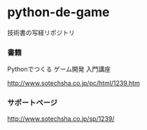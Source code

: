 # python-de-game
技術書の写経リポジトリ

### 書籍 
Pythonでつくる ゲーム開発 入門講座

http://www.sotechsha.co.jp/pc/html/1239.htm
### サポートページ
http://www.sotechsha.co.jp/sp/1239/